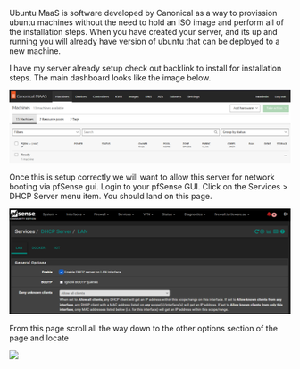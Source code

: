 
Ubuntu MaaS is software developed by Canonical as a way to provission ubuntu machines without the need to hold an ISO image and perform all of the installation steps. When you have created your server, and its up and running you will already have version of ubuntu that can be deployed to a new machine. 

I have my server already setup check out backlink to install for installation steps. The main dashboard looks like the image below. 

![](./img/maas-dashboard.png)

Once this is setup correctly we will want to allow this server for network booting via pfSense gui. Login to your pfSense GUI. Click on the Services > DHCP Server menu item. You should land on this page.

![](./img/Pasted%20image%2020230306135111.png)

From this page scroll all the way down to the other options section of the page and locate

![](Pasted%20image%2020230306135214.png)